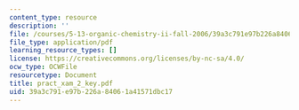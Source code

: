 ```yaml
---
content_type: resource
description: ''
file: /courses/5-13-organic-chemistry-ii-fall-2006/39a3c791e97b226a84061a41571dbc17_pract_xam_2_key.pdf
file_type: application/pdf
learning_resource_types: []
license: https://creativecommons.org/licenses/by-nc-sa/4.0/
ocw_type: OCWFile
resourcetype: Document
title: pract_xam_2_key.pdf
uid: 39a3c791-e97b-226a-8406-1a41571dbc17
---
```

